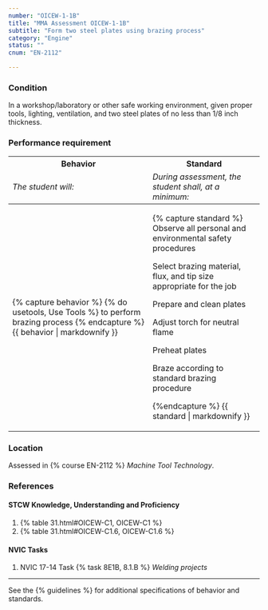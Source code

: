 ```yaml
---
number: "OICEW-1-1B"
title: "MMA Assessment OICEW-1-1B"
subtitle: "Form two steel plates using brazing process"
category: "Engine"
status: ""
cnum: "EN-2112"

---
```

### Condition

In a workshop/laboratory or other safe working environment, given proper tools, lighting, ventilation, and two steel plates of no less than 1/8 inch thickness.

### Performance requirement 

<table width='100%' class='Guidelines'>
 <thead>
 <tr>
     <th class='thirty'>Behavior</th>
     <th class='seventy'>Standard</th>
 </tr>
 <tr>
     <td><em>The student will:</em></td>
     <td><em>During assessment, the student shall, at a minimum:</em></td>
 </tr>
 </thead>
 <tbody>
 

<tr><td>

{% capture behavior %}
{% do usetools, Use Tools %} to perform brazing process 
{% endcapture %}
{{ behavior | markdownify }}

</td><td>

{% capture standard %}
Observe all personal and environmental safety procedures

Select brazing material, flux, and tip size appropriate for the job

Prepare and clean plates

Adjust torch for neutral flame

Preheat plates

Braze according to standard brazing procedure
 
{%endcapture %}
{{ standard | markdownify }}

</td></tr>



 </tbody>
 </table>

### Location

Assessed in  {% course  EN-2112 %}  *Machine Tool Technology*.

### References

#### STCW Knowledge, Understanding and Proficiency

1. {% table 31.html#OICEW-C1, OICEW-C1 %}
1. {% table 31.html#OICEW-C1.6, OICEW-C1.6 %}


#### NVIC Tasks

1. NVIC 17-14 Task {% task 8E1B, 8.1.B %} *Welding projects*



***



See the {% guidelines %} for additional specifications of behavior and standards.